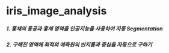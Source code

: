 # iris_image_analysis
##### 1. 홍채의 동공과 홍채 영역을 인공지능을 사용하여 자동 Segmentation 
##### 2. 구해진 영역에 최적의 예측원의 반지름과 중심을 자동으로 구하기
